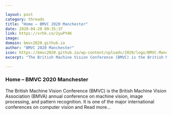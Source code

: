 ```yaml
---

layout: post
category: threads
title: "Home – BMVC 2020 Manchester"
date: 2020-04-20 09:35:37
link: https://vrhk.co/2yuPY4K
image: 
domain: bmvc2020.github.io
author: "BMVC 2020 Manchester"
icon: https://bmvc2020.github.io/wp-content/uploads/2020/logo/BMVC-Manchester-2020-Bee_raster_180x180.png
excerpt: "The British Machine Vision Conference (BMVC) is the British Machine Vision Association (BMVA) annual conference on machine vision, image processing, and pattern recognition. It is one of the major international conferences on computer vision and Read more…"

---
```


### Home – BMVC 2020 Manchester

The British Machine Vision Conference (BMVC) is the British Machine Vision Association (BMVA) annual conference on machine vision, image processing, and pattern recognition. It is one of the major international conferences on computer vision and Read more…